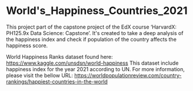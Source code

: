 # World's_Happiness_Countries_2021
This project part of the capstone project of the EdX course ‘HarvardX: PH125.9x Data Science: Capstone’. It's created to take a deep analysis of the happiness index and check if population of the country affects the happiness score.


World Happiness Ranks dataset found here:
https://www.kaggle.com/unsdsn/world-happiness
This dataset include happiness index for the year 2021 according to UN. For more information, please visit the bellow URL:
https://worldpopulationreview.com/country-rankings/happiest-countries-in-the-world

